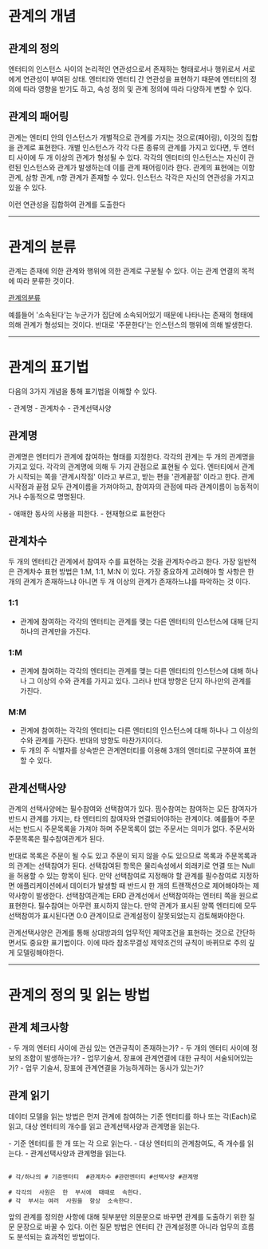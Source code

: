 # 관계의 개념

## 관계의 정의

엔터티의 인스턴스 사이의 논리적인 연관성으로서 존재하는 형태로서나 행위로서 서로에게 연관성이 부여된 상태.
엔터티와 엔터티 간 연관성을 표현하기 때문에 엔터티의 정의에 따라 영향을 받기도 하고, 속성 정의 및 관계 정의에 따라 다양하게 변할 수 있다.

## 관계의 패어링

관계는 엔터티 안의 인스턴스가 개별적으로 관계를 가지는 것으로(패어링), 이것의 집합을 관계로 표현한다.
개별 인스턴스가 각각 다른 종류의 관계를 가지고 있다면, 두 엔터티 사이에 두 개 이상의 관계가 형성될 수 있다.
각각의 엔터터의 인스턴스는 자신이 관련된 인스턴스와 관계가 발생하는데 이를 관계 패어링이라 한다.
관계의 표현에는 이항 관계, 삼항 관계, n항 관계가 존재할 수 있다.
인스턴스 각각은 자신의 연관성을 가지고 있을 수 있다.

이런 연관성을 집합하여 관계를 도출한다

---

# 관계의 분류

관계는 존재에 의한 관계와 행위에 의한 관계로 구분될 수 있다. 이는 관계 연결의 목적에 따라 분류한 것이다.

[관계의분류](./%EA%B4%80%EA%B3%84%EC%9D%98%EB%B6%84%EB%A5%98.jpeg)

예를들어 '소속된다'는 누군가가 집단에 소속되어있기 때문에 나타나는 존재의 형태에 의해 관계가 형성되는 것이다. 반대로 '주문한다'는 인스턴스의 행위에 의해 발생한다.

---

# 관계의 표기법

다음의 3가지 개념을 통해 표기법을 이해할 수 있다.

\- 관계명
\- 관계차수
\- 관계선택사양

## 관계명

관계명은 엔터티가 관계에 참여하는 형태를 지정한다. 각각의 관계는 두 개의 관계명을 가지고 있다. 각각의 관계명에 의해 두 가지 관점으로 표현될 수 있다.
엔터티에서 관계가 시작되는 쪽을 '관계시작점' 이라고 부르고, 받는 편을 '관계끝점' 이라고 한다. 관계 시작점과 끝점 모두 관계이름을 가져야하고, 참여자의 관점에 따라 관계이름이 능동적이거나 수동적으로 명명된다.

\- 애매한 동사의 사용을 피한다.
\- 현재형으로 표현한다

## 관계차수

두 개의 엔터티간 관계에서 참여자 수를 표현하는 것을 관계차수라고 한다. 가장 일반적은 관계차수 표현 방법은 1:M, 1:1, M:N 이 있다.
가장 중요하게 고려해야 할 사항은 한 개의 관계가 존재하느냐 아니면 두 개 이상의 관계가 존재하느냐를 파악하는 것 이다.

### 1:1

- 관계에 참여하는 각각의 엔터티는 관계를 맺는 다른 엔터티의 인스턴스에 대해 단지 하나의 관계만을 가진다.

### 1:M

- 관계에 참여하는 각각의 엔터티는 관계를 맺는 다른 엔터티의 인스턴스에 대해 하나나 그 이상의 수와 관계를 가지고 있다. 그러나 반대 방향은 단지 하나만의 관계를 가진다.

### M:M

- 관계에 참여하는 각각의 엔터티는 다른 엔터티의 인스턴스에 대해 하나나 그 이상의 수와 관계를 가진다. 반대의 방향도 마찬가지이다.
- 두 개의 주 식별자를 상속받은 관계엔터티를 이용해 3개의 엔터티로 구분하여 표현할 수 있다.

## 관계선택사양

관계의 선택사양에는 필수참여와 선택참여가 있다.
핌수참여는 참여하는 모든 참여자가 반드시 관계를 가지는, 타 엔터티의 참여자와 연결되어야하는 관계이다. 예를들어 주문서는 반드시 주문목록을 가져야 하며 주문목록이 없는 주문서는 의미가 없다. 주문서와 주문목록은 필수참여관계가 된다.

반대로 목록은 주문이 될 수도 있고 주문이 되지 않을 수도 있으므로 목록과 주문목록과의 관계는 선택참여가 된다. 선택참여된 항목은 물리속성에서 외래키로 연결 또는 Null을 허용할 수 있는 항목이 된다. 만약 선택참여로 지정해야 할 관계를 필수참여로 지정하면 애플리케이션에서 데이터가 발생할 때 반드시 한 개의 트랜잭션으로 제어해야하는 제약사항이 발생한다. 선택참여관계는 ERD 관계선에서 선택참여하는 엔터티 쪽을 원으로 표현한다. 필수참여는 아무런 표시하지 않는다. 만약 관계가 표시된 양쪽 엔터티에 모두 선택참여가 표시된다면 0:0 관계이므로 관계설정이 잘못되었는지 검토해봐야한다.

관계선택사양은 관계를 통해 상대방과의 업무적인 제약조건을 표현하는 것으로 간단하면서도 중요한 표기법이다. 이에 따라 참조무결성 제약조건의 규칙이 바뀌므로 주의 깊게 모델링해야한다.

---

# 관계의 정의 및 읽는 방법

## 관계 체크사항

\- 두 개의 엔터티 사이에 관심 있는 연관규칙이 존재하는가?
\- 두 개의 엔터티 사이에 정보의 조합이 발생하는가?
\- 업무기술서, 장표에 관계연결에 대한 규칙이 서술되어있는가?
\- 업무 기술서, 장표에 관계연결을 가능하게하는 동사가 있는가?

## 관계 읽기

데이터 모델을 읽는 방법은 먼저 관계에 참여하는 기준 엔터티를 하나 또는 각(Each)로 읽고, 대상 엔터티의 개수를 읽고 관계선택사양과 관계명을 읽는다.

\- 기준 엔터티를 한 개 또는 각 으로 읽는다.
\- 대상 엔터티의 관계참여도, 즉 개수를 읽는다.
\- 관계선택사양과 관계명을 읽는다.

```shell

# 각/하나의 # 기준엔터티  #관계차수 #관련엔터티 #선택사양 #관계명

# 각각의  사원은  한  부서에  때때로  속한다.
# 각  부서는 여러  사원을  항상  소속한다.

```

앞의 관계를 정의한 사항에 대해 뒷부분만 의문문으로 바꾸면 관계를 도출하기 위한 질문 문장으로 바꿀 수 있다. 이런 질문 방법은 엔터티 간 관계설정뿐 아니라 업무의 흐름도 분석되는 효과적인 방법이다.
